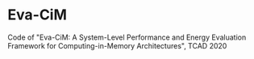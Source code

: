 # Eva-CiM
Code of "Eva-CiM: A System-Level Performance and Energy Evaluation Framework for Computing-in-Memory Architectures", TCAD 2020
